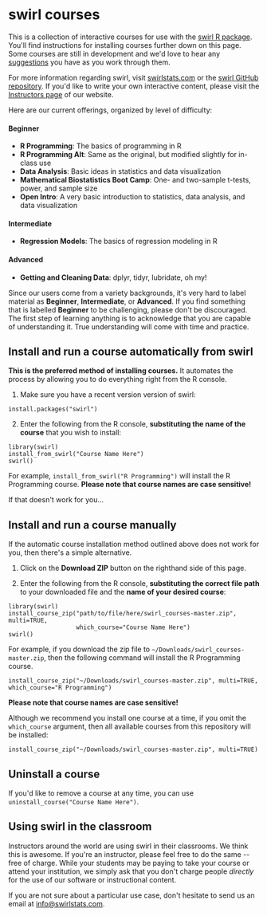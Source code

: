 swirl courses
=============

This is a collection of interactive courses for use with the [swirl R package](http://swirlstats.com). You'll find instructions for installing courses further down on this page. Some courses are still in development and we'd love to hear any [suggestions](https://github.com/swirldev/swirl_courses/issues/new) you have as you work through them.

For more information regarding swirl, visit [swirlstats.com](http://swirlstats.com) or the [swirl GitHub repository](https://github.com/swirldev/swirl). If you'd like to write your own interactive content, please visit the [Instructors page](http://swirlstats.com/instructors.html) of our website.

Here are our current offerings, organized by level of difficulty:

#### Beginner

- **R Programming**: The basics of programming in R
- **R Programming Alt**: Same as the original, but modified slightly for in-class use
- **Data Analysis**: Basic ideas in statistics and data visualization
- **Mathematical Biostatistics Boot Camp**: One- and two-sample t-tests, power, and sample size
- **Open Intro**: A very basic introduction to statistics, data analysis, and data visualization

#### Intermediate

- **Regression Models**: The basics of regression modeling in R

#### Advanced

- **Getting and Cleaning Data**: dplyr, tidyr, lubridate, oh my!

Since our users come from a variety backgrounds, it's very hard to label material as **Beginner**, **Intermediate**, or **Advanced**. If you find something that is labelled **Beginner** to be challenging, please don't be discouraged. The first step of learning anything is to acknowledge that you are capable of understanding it. True understanding will come with time and practice.

## Install and run a course automatically from swirl

**This is the preferred method of installing courses.** It automates the process by allowing you to do everything right from the R console.

1) Make sure you have a recent version version of swirl:

```
install.packages("swirl")
```

2) Enter the following from the R console, **substituting the name of the course** that you wish to install:

```
library(swirl)
install_from_swirl("Course Name Here")
swirl()
```

For example, `install_from_swirl("R Programming")` will install the R Programming course. **Please note that course names are case sensitive!**

If that doesn't work for you...

## Install and run a course manually

If the automatic course installation method outlined above does not work for you, then there's a simple alternative.

1) Click on the **Download ZIP** button on the righthand side of this page.

2) Enter the following from the R console, **substituting the correct file path** to your downloaded file and the **name of your desired course**:

```
library(swirl)
install_course_zip("path/to/file/here/swirl_courses-master.zip", multi=TRUE, 
                   which_course="Course Name Here")
swirl()
```

For example, if you download the zip file to `~/Downloads/swirl_courses-master.zip`, then the following command will install the R Programming course.

```
install_course_zip("~/Downloads/swirl_courses-master.zip", multi=TRUE, which_course="R Programming")
```

**Please note that course names are case sensitive!**

Although we recommend you install one course at a time, if you omit the `which_course` argument, then all available courses from this repository will be installed:

```
install_course_zip("~/Downloads/swirl_courses-master.zip", multi=TRUE)
```

## Uninstall a course

If you'd like to remove a course at any time, you can use `uninstall_course("Course Name Here")`.

## Using swirl in the classroom

Instructors around the world are using swirl in their classrooms. We think this is awesome. If you're an instructor, please feel free to do the same -- free of charge. While your students may be paying to take your course or attend your institution, we simply ask that you don't charge people *directly* for the use of our software or instructional content.

If you are not sure about a particular use case, don't hesitate to send us an email at info@swirlstats.com.
